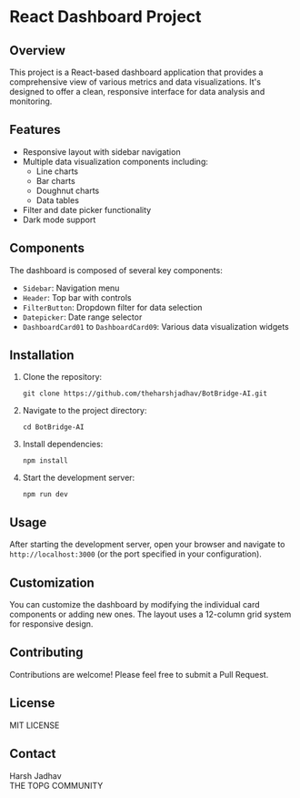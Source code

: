 # React Dashboard Project

## Overview

This project is a React-based dashboard application that provides a comprehensive view of various metrics and data visualizations. It's designed to offer a clean, responsive interface for data analysis and monitoring.

## Features

- Responsive layout with sidebar navigation
- Multiple data visualization components including:
  - Line charts
  - Bar charts
  - Doughnut charts
  - Data tables
- Filter and date picker functionality
- Dark mode support

## Components

The dashboard is composed of several key components:

- `Sidebar`: Navigation menu
- `Header`: Top bar with controls
- `FilterButton`: Dropdown filter for data selection
- `Datepicker`: Date range selector
- `DashboardCard01` to `DashboardCard09`: Various data visualization widgets

## Installation

1. Clone the repository:
   ```
   git clone https://github.com/theharshjadhav/BotBridge-AI.git
   ```
2. Navigate to the project directory:
   ```
   cd BotBridge-AI
   ```
3. Install dependencies:
   ```
   npm install
   ```
4. Start the development server:
   ```
   npm run dev
   ```

## Usage

After starting the development server, open your browser and navigate to `http://localhost:3000` (or the port specified in your configuration).

## Customization

You can customize the dashboard by modifying the individual card components or adding new ones. The layout uses a 12-column grid system for responsive design.

## Contributing

Contributions are welcome! Please feel free to submit a Pull Request.

## License

MIT LICENSE

## Contact

Harsh Jadhav
<br>
THE TOPG COMMUNITY